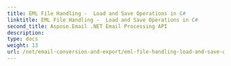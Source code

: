 ```yaml
---
title: EML File Handling -  Load and Save Operations in C#
linktitle: EML File Handling -  Load and Save Operations in C#
second_title: Aspose.Email .NET Email Processing API
description: 
type: docs
weight: 13
url: /net/email-conversion-and-export/eml-file-handling-load-and-save-operations-in-csharp/
---
```

